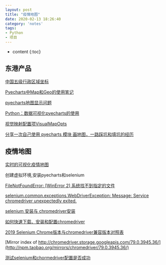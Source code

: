```yaml
---
layout: post
title: "疫情地图"
date: 2020-02-13 18:26:40
category: 'notes'
tags:
- Python
- 项目
---
```

* content
{:toc}











## 东港产品
[中国五级行政区域坐标](https://github.com/pyecharts/geo-region-coords)

[Pyecharts中Map和Geo的使用笔记](https://blog.csdn.net/qq_37851620/article/details/92802159)

[pyecharts地图显示问题](https://blog.csdn.net/KysonLai/article/details/81487633)

[Python：数据可视化pyecharts的使用](https://www.cnblogs.com/jyroy/p/9446486.html)

[视觉映射配置项VisualMapOpts](https://blog.csdn.net/zhaoyangjian724/article/details/103421745)

[分享一次自己使用 pyecharts 模块 画地图，一路踩坑和填坑的经历](https://blog.csdn.net/weixin_41563274/article/details/82904106)


## 疫情地图

[实时的可视化疫情地图](https://blog.csdn.net/weixin_43139613/article/details/104123136)

创建虚拟环境,安装pyecharts和selenium

[FileNotFoundError: [WinError 2] 系统找不到指定的文件](https://blog.csdn.net/qq_24118527/article/details/90579328)

[selenium.common.exceptions.WebDriverException: Message: Service chromedriver unexpectedly exited.](https://blog.csdn.net/cow66/article/details/87784278)

[selenium 安装与 chromedriver安装](https://www.cnblogs.com/technologylife/p/5829944.html)

[如何快速下载、安装和配置chromedriver ](https://jingyan.baidu.com/album/f7ff0bfcdd89ed2e27bb1379.html?picindex=2)

[2019 Selenium Chrome版本与chromedriver兼容版本对照表](https://blog.csdn.net/yoyocat915/article/details/80580066)

[Mirror index of http://chromedriver.storage.googleapis.com/79.0.3945.36/](http://npm.taobao.org/mirrors/chromedriver/79.0.3945.36/)

[测试selenium和chormedriver配置是否成功](https://blog.csdn.net/weixin_43209201/article/details/90109836)







